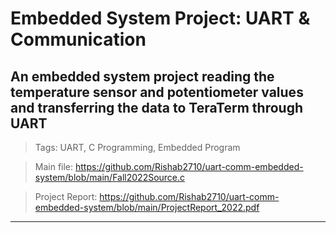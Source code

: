 # Embedded System Project: UART & Communication

## An embedded system project reading the temperature sensor and potentiometer values and transferring the data to TeraTerm through UART

> Tags: UART, C Programming, Embedded Program

> Main file: https://github.com/Rishab2710/uart-comm-embedded-system/blob/main/Fall2022Source.c

> Project Report: https://github.com/Rishab2710/uart-comm-embedded-system/blob/main/ProjectReport_2022.pdf
----------------------------------------------------------------------------------------------------------------------
